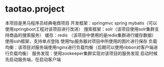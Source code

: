 # taotao.project
本项目是黑马程序员经典电商项目
  开发框架：springmvc spring mybatis（可以使用springboot工程对该项目进行改进）
  搜索框架：solr（该项目使用solr集群支持商品的搜索服务）
  缓存：redis （该项目中使用的是redis集群进行缓存数据）
  使用ssh框架，支持单点登陆
  使用ftp服务器对项目中所使用的图片进行保存
  负载均衡：该项目对服务端使用nginx进行负载均衡（后期可以使用ribbon对客户端进行负载均衡）
  服务发现：使用zookeeper集群实现对该项目的服务发现
启动时候先启动服务端，在启动客户端

